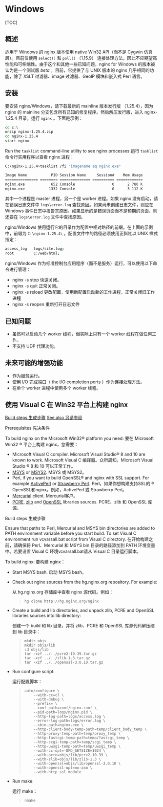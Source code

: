 # Windows

[TOC]

## 概述

适用于 Windows 的 nginx 版本使用 native Win32 API（而不是 Cygwin 仿真层）。目前仅使用 `select()` 和  `poll()` （1.15.9） 连接处理方法，因此不应期望高性能和可伸缩性。由于这个和其他一些已知问题，nginx for Windows 的版本被认为是一个测试版 *beta* 。目前，它提供了与 UNIX 版本的 nginx 几乎相同的功能，除了 XSLT 过滤器、image 过滤器、GeoIP 模块和嵌入式 Perl 语言。

## 安装

要安装 nginx/Windows，请下载最新的 mainline 版本发行版 （1.25.4），因为 nginx 的 mainline 分支包含所有已知的修复程序。然后解压发行版，进入 nginx-1.25.4 目录，运行 `nginx` 。下面是示例：

```bash
cd c:\
unzip nginx-1.25.4.zip
cd nginx-1.25.4
start nginx
```

Run the `tasklist` command-line utility to see nginx processes:运行 `tasklist` 命令行实用程序以查看 nginx 进程：

```bash
C:\nginx-1.25.4>tasklist /fi "imagename eq nginx.exe"

Image Name           PID Session Name     Session#    Mem Usage
=============== ======== ============== ========== ============
nginx.exe            652 Console                 0      2 780 K
nginx.exe           1332 Console                 0      3 112 K
```

其中一个进程是 master 进程，另一个是 worker 进程。如果 nginx 没有启动，请在错误日志文件中 `logs\error.log` 查找原因。如果尚未创建日志文件，则应在 Windows 事件日志中报告其原因。如果显示的是错误页面而不是预期的页面，则还要在 `logs\error.log` 文件中查找原因。

nginx/Windows 使用运行它的目录作为配置中相对路径的前缀。在上面的示例中，前缀为 `C:\nginx-1.25.4\` 。配置文件中的路径必须使用正斜杠以 UNIX 样式指定：

```bash
access_log   logs/site.log;
root         C:/web/html;
```

nginx/Windows 作为标准控制台应用程序（而不是服务）运行，可以使用以下命令进行管理：

* nginx -s stop            快速关闭。
* nginx -s quit             正常关闭。
* nginx -s reload        更改配置，使用新配置启动新的工作进程，正常关闭旧工作进程
* nginx -s reopen       重新打开日志文件

## 已知问题

- 虽然可以启动几个 worker 线程，但实际上只有一个 worker 线程在做任何工作。
- 不支持 UDP 代理功能。

## 未来可能的增强功能

- 作为服务运行。
- 使用 I/O 完成端口（ the I/O completion ports ）作为连接处理方法。
- 在单个 worker 进程中使用多个 worker 线程。

## 使用 Visual C 在 Win32 平台上构建 nginx

[Build steps 生成步骤](http://nginx.org/en/docs/howto_build_on_win32.html#build_steps) [See also 另请参阅](http://nginx.org/en/docs/howto_build_on_win32.html#see_also) 

Prerequisites 先决条件

To build nginx on the Microsoft Win32® platform you need: 
要在 Microsoft Win32 ® 平台上构建 nginx，您需要：

- Microsoft Visual C compiler. Microsoft Visual Studio® 8 and 10 are known to work. 
  Microsoft Visual C 编译器。众所周知，Microsoft Visual Studio ® 8 和 10 可以正常工作。
- [MSYS](https://sourceforge.net/projects/mingw/files/MSYS/) or [MSYS2](https://www.msys2.org). 
  MSYS 或 MSYS2。
- Perl, if you want to build OpenSSL® and nginx with SSL support. For example [ActivePerl](http://www.activestate.com/activeperl) or [Strawberry Perl](http://strawberryperl.com). 
  Perl，如果你想构建支持SSL的 ® OpenSSL和nginx。例如，ActivePerl 或 Strawberry Perl。
- [Mercurial](https://www.mercurial-scm.org) client. Mercurial客户。
- [PCRE](http://www.pcre.org), [zlib](http://zlib.net) and [OpenSSL](http://www.openssl.org) libraries sources. 
  PCRE、zlib 和 OpenSSL 库源。

 



Build steps 生成步骤

Ensure that paths to Perl, Mercurial and MSYS bin directories are added to PATH environment variable before you start build. To set Visual C environment run vcvarsall.bat script from Visual C directory. 
在开始构建之前，请确保将 Perl、Mercurial 和 MSYS bin 目录的路径添加到 PATH 环境变量中。若要设置 Visual C 环境vcvarsall.bat请从 Visual C 目录运行脚本。

To build nginx: 
要构建 nginx：

- Start MSYS bash. 启动 MSYS bash。

- Check out nginx sources from the hg.nginx.org repository. For example:

  
  从 hg.nginx.org 存储库中查看 nginx 源代码。例如：

  > ```
  > hg clone http://hg.nginx.org/nginx
  > ```

- Create a build and lib directories, and unpack zlib, PCRE and OpenSSL libraries sources into lib directory:

  
  创建一个 build 和 lib 目录，并将 zlib、PCRE 和 OpenSSL 库源代码解压缩到 lib 目录中：

  > ```
  > mkdir objs
  > mkdir objs/lib
  > cd objs/lib
  > tar -xzf ../../pcre2-10.39.tar.gz
  > tar -xzf ../../zlib-1.3.tar.gz
  > tar -xzf ../../openssl-3.0.10.tar.gz
  > ```

- Run configure script:

  
  运行配置脚本：

  > ```
  > auto/configure \
  >     --with-cc=cl \
  >     --with-debug \
  >     --prefix= \
  >     --conf-path=conf/nginx.conf \
  >     --pid-path=logs/nginx.pid \
  >     --http-log-path=logs/access.log \
  >     --error-log-path=logs/error.log \
  >     --sbin-path=nginx.exe \
  >     --http-client-body-temp-path=temp/client_body_temp \
  >     --http-proxy-temp-path=temp/proxy_temp \
  >     --http-fastcgi-temp-path=temp/fastcgi_temp \
  >     --http-scgi-temp-path=temp/scgi_temp \
  >     --http-uwsgi-temp-path=temp/uwsgi_temp \
  >     --with-cc-opt=-DFD_SETSIZE=1024 \
  >     --with-pcre=objs/lib/pcre2-10.39 \
  >     --with-zlib=objs/lib/zlib-1.3 \
  >     --with-openssl=objs/lib/openssl-3.0.10 \
  >     --with-openssl-opt=no-asm \
  >     --with-http_ssl_module
  > ```

- Run make:

   运行 make：

  > ```
  > nmake
  > ```